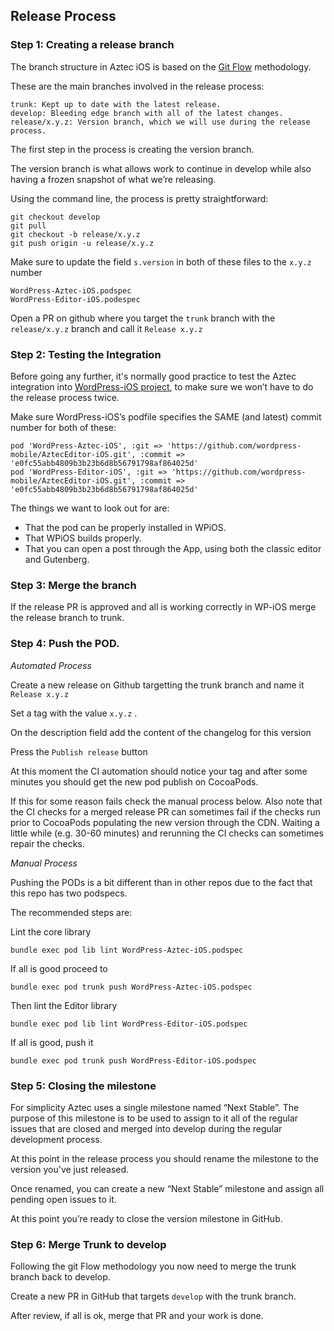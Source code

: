 ## Release Process ##

### Step 1: Creating a release branch ###

The branch structure in Aztec iOS is based on the [Git Flow](https://nvie.com/posts/a-successful-git-branching-model/) methodology.

These are the main branches involved in the release process:
```
trunk: Kept up to date with the latest release.
develop: Bleeding edge branch with all of the latest changes.
release/x.y.z: Version branch, which we will use during the release process.
```
The first step in the process is creating the version branch.

The version branch is what allows work to continue in develop while also having a frozen snapshot of what we’re releasing.

Using the command line, the process is pretty straightforward:

```
git checkout develop
git pull
git checkout -b release/x.y.z
git push origin -u release/x.y.z
```

Make sure to update the field `s.version` in both of these files to the `x.y.z` number
```
WordPress-Aztec-iOS.podspec
WordPress-Editor-iOS.podespec
```

Open a PR on github where you target the `trunk` branch with the `release/x.y.z` branch and call it `Release x.y.z`


### Step 2: Testing the Integration ###

Before going any further, it's normally good practice to test the Aztec integration into [WordPress-iOS project](https://github.com/wordpress-mobile/WordPress-iOS), to make sure we won’t have to do the release process twice.

Make sure WordPress-iOS’s podfile specifies the SAME (and latest) commit number for both of these:
```
pod 'WordPress-Aztec-iOS', :git => 'https://github.com/wordpress-mobile/AztecEditor-iOS.git', :commit => 'e0fc55abb4809b3b23b6d8b56791798af864025d'
pod 'WordPress-Editor-iOS', :git => 'https://github.com/wordpress-mobile/AztecEditor-iOS.git', :commit => 'e0fc55abb4809b3b23b6d8b56791798af864025d'
```
The things we want to look out for are:

- That the pod can be properly installed in WPiOS.
- That WPiOS builds properly.
- That you can open a post through the App, using both the classic editor and Gutenberg.

### Step 3: Merge the branch ###

If the release PR is approved and all is working correctly in WP-iOS merge the release branch to trunk.

### Step 4: Push the POD. ###

*Automated Process*

Create a new release on Github targetting the trunk branch and name it `Release x.y.z`

Set a tag with the value `x.y.z` .  

On the description field add the content of the changelog for this version

Press the `Publish release` button

At this moment the CI automation should notice your tag and after some minutes you should get the new pod publish on CocoaPods.

If this for some reason fails check the manual process below. Also note that the CI checks for a merged release PR can sometimes fail if the checks run prior to CocoaPods populating the new version through the CDN. Waiting a little while (e.g. 30-60 minutes) and rerunning the CI checks can sometimes repair the checks.

*Manual Process*

Pushing the PODs is a bit different than in other repos due to the fact that this repo has two podspecs.

The recommended steps are:

Lint the core library
```
bundle exec pod lib lint WordPress-Aztec-iOS.podspec
```

If all is good proceed to
```
bundle exec pod trunk push WordPress-Aztec-iOS.podspec
```

Then lint the Editor library
```
bundle exec pod lib lint WordPress-Editor-iOS.podspec
```

If all is good, push it
```
bundle exec pod trunk push WordPress-Editor-iOS.podspec
```

### Step 5: Closing the milestone ###

For simplicity Aztec uses a single milestone named “Next Stable”. The purpose of this milestone is to be used to assign to it all of the regular issues that are closed and merged into develop during the regular development process.

At this point in the release process you should rename the milestone to the version you've just released.

Once renamed, you can create a new “Next Stable” milestone and assign all pending open issues to it.

At this point you’re ready to close the version milestone in GitHub.

### Step 6: Merge Trunk to develop ###

Following the git Flow methodology you now need to merge the trunk branch back to develop.

Create a new PR in GitHub that targets `develop` with the trunk branch.

After review, if all is ok, merge that PR and your work is done.
